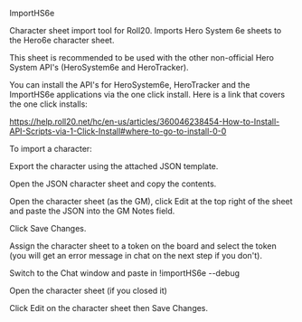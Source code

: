 ImportHS6e

Character sheet import tool for Roll20. Imports Hero System 6e sheets to the Hero6e character sheet.

This sheet is recommended to be used with the other non-official Hero System API's (HeroSystem6e and HeroTracker).

You can install the API's for HeroSystem6e, HeroTracker and the ImportHS6e applications via the one click install. Here is a link that covers the one click installs:

https://help.roll20.net/hc/en-us/articles/360046238454-How-to-Install-API-Scripts-via-1-Click-Install#where-to-go-to-install-0-0

To import a character:

Export the character using the attached JSON template.

Open the JSON character sheet and copy the contents.

Open the character sheet (as the GM), click Edit at the top right of the sheet and paste the JSON into the GM Notes field.

Click Save Changes.

Assign the character sheet to a token on the board and select the token (you will get an error message in chat on the next step if you don't).

Switch to the Chat window and paste in !importHS6e --debug

Open the character sheet (if you closed it)

Click Edit on the character sheet then Save Changes.

